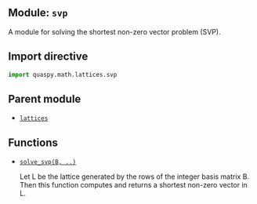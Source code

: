 ## Module: <code>svp</code>
A module for solving the shortest non-zero vector problem (SVP).

## Import directive
```python
import quaspy.math.lattices.svp
```

## Parent module
- [<code>lattices</code>](../README.md)

## Functions
- [<code>solve_svp(B, ..)</code>](solve_svp.md)

  Let L be the lattice generated by the rows of the integer basis matrix B. Then this function computes and returns a shortest non-zero vector in L.


